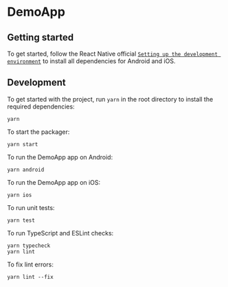 # DemoApp

## Getting started

To get started, follow the React Native official [`Setting up the development environment`](https://reactnative.dev/docs/environment-setup#development-os) to install all dependencies for Android and iOS.

## Development

To get started with the project, run `yarn` in the root directory to install the required dependencies:

```
yarn
```

To start the packager:

```
yarn start
```

To run the DemoApp app on Android:

```
yarn android
```

To run the DemoApp app on iOS:

```
yarn ios
```

To run unit tests:

```
yarn test
```

To run TypeScript and ESLint checks:

```
yarn typecheck
yarn lint
```

To fix lint errors:

```
yarn lint --fix
```
